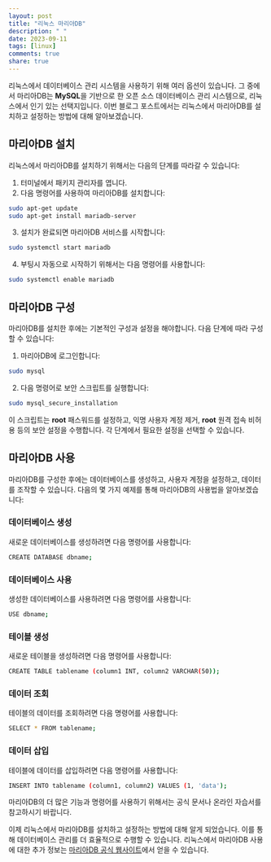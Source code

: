 ```yaml
---
layout: post
title: "리눅스 마리아DB"
description: " "
date: 2023-09-11
tags: [linux]
comments: true
share: true
---
```


리눅스에서 데이터베이스 관리 시스템을 사용하기 위해 여러 옵션이 있습니다. 그 중에서 마리아DB는 **MySQL**을 기반으로 한 오픈 소스 데이터베이스 관리 시스템으로, 리눅스에서 인기 있는 선택지입니다. 이번 블로그 포스트에서는 리눅스에서 마리아DB를 설치하고 설정하는 방법에 대해 알아보겠습니다.

## 마리아DB 설치

리눅스에서 마리아DB를 설치하기 위해서는 다음의 단계를 따라갈 수 있습니다:

1. 터미널에서 패키지 관리자를 엽니다.
2. 다음 명령어를 사용하여 마리아DB를 설치합니다:
```bash
sudo apt-get update
sudo apt-get install mariadb-server
```
3. 설치가 완료되면 마리아DB 서비스를 시작합니다:
```bash
sudo systemctl start mariadb
```
4. 부팅시 자동으로 시작하기 위해서는 다음 명령어를 사용합니다:
```bash
sudo systemctl enable mariadb
```

## 마리아DB 구성

마리아DB를 설치한 후에는 기본적인 구성과 설정을 해야합니다. 다음 단계에 따라 구성할 수 있습니다:

1. 마리아DB에 로그인합니다:
```bash
sudo mysql
```
2. 다음 명령어로 보안 스크립트를 실행합니다:
```bash
sudo mysql_secure_installation
```
이 스크립트는 **root** 패스워드를 설정하고, 익명 사용자 계정 제거, **root** 원격 접속 비허용 등의 보안 설정을 수행합니다. 각 단계에서 필요한 설정을 선택할 수 있습니다.

## 마리아DB 사용

마리아DB를 구성한 후에는 데이터베이스를 생성하고, 사용자 계정을 설정하고, 데이터를 조작할 수 있습니다. 다음의 몇 가지 예제를 통해 마리아DB의 사용법을 알아보겠습니다:

### 데이터베이스 생성

새로운 데이터베이스를 생성하려면 다음 명령어를 사용합니다:
```bash
CREATE DATABASE dbname;
```

### 데이터베이스 사용

생성한 데이터베이스를 사용하려면 다음 명령어를 사용합니다:
```bash
USE dbname;
```

### 테이블 생성

새로운 테이블을 생성하려면 다음 명령어를 사용합니다:
```bash
CREATE TABLE tablename (column1 INT, column2 VARCHAR(50));
```

### 데이터 조회

테이블의 데이터를 조회하려면 다음 명령어를 사용합니다:
```bash
SELECT * FROM tablename;
```

### 데이터 삽입

테이블에 데이터를 삽입하려면 다음 명령어를 사용합니다:
```bash
INSERT INTO tablename (column1, column2) VALUES (1, 'data');
```

마리아DB의 더 많은 기능과 명령어를 사용하기 위해서는 공식 문서나 온라인 자습서를 참고하시기 바랍니다.

이제 리눅스에서 마리아DB를 설치하고 설정하는 방법에 대해 알게 되었습니다. 이를 통해 데이터베이스 관리를 더 효율적으로 수행할 수 있습니다. 리눅스에서 마리아DB 사용에 대한 추가 정보는 [마리아DB 공식 웹사이트](https://mariadb.org/)에서 얻을 수 있습니다.